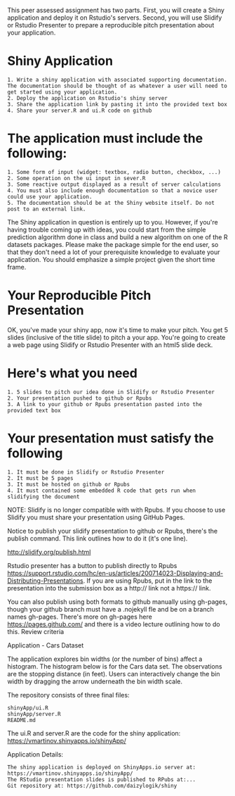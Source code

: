 This peer assessed assignment has two parts. First, you will create a Shiny application and deploy it on Rstudio's servers. Second, you will use Slidify or Rstudio Presenter to prepare a reproducible pitch presentation about your application.

# Shiny Application

    1. Write a shiny application with associated supporting documentation. The documentation should be thought of as whatever a user will need to get started using your application.
    2. Deploy the application on Rstudio's shiny server
    3. Share the application link by pasting it into the provided text box
    4. Share your server.R and ui.R code on github

# The application must include the following:

    1. Some form of input (widget: textbox, radio button, checkbox, ...)
    2. Some operation on the ui input in sever.R
    3. Some reactive output displayed as a result of server calculations
    4. You must also include enough documentation so that a novice user could use your application.
    5. The documentation should be at the Shiny website itself. Do not post to an external link.

The Shiny application in question is entirely up to you. However, if you're having trouble coming up with ideas, you could start from the simple prediction algorithm done in class and build a new algorithm on one of the R datasets packages. Please make the package simple for the end user, so that they don't need a lot of your prerequisite knowledge to evaluate your application. You should emphasize a simple project given the short time frame.

# Your Reproducible Pitch Presentation

OK, you've made your shiny app, now it's time to make your pitch. You get 5 slides (inclusive of the title slide) to pitch a your app. You're going to create a web page using Slidify or Rstudio Presenter with an html5 slide deck.

# Here's what you need

    1. 5 slides to pitch our idea done in Slidify or Rstudio Presenter
    2. Your presentation pushed to github or Rpubs
    3. A link to your github or Rpubs presentation pasted into the provided text box

# Your presentation must satisfy the following

    1. It must be done in Slidify or Rstudio Presenter
    2. It must be 5 pages
    3. It must be hosted on github or Rpubs
    4. It must contained some embedded R code that gets run when slidifying the document

NOTE: Slidify is no longer compatible with with Rpubs. If you choose to use Slidify you must share your presentation using GitHub Pages.

Notice to publish your slidify presentation to github or Rpubs, there's the publish command. This link outlines how to do it (it's one line).

http://slidify.org/publish.html

Rstudio presenter has a button to publish directly to Rpubs https://support.rstudio.com/hc/en-us/articles/200714023-Displaying-and-Distributing-Presentations. If you are using Rpubs, put in the link to the presentation into the submission box as a http:// link not a https:// link.

You can also publish using both formats to github manually using gh-pages, though your github branch must have a .nojekyll fle and be on a branch names gh-pages. There's more on gh-pages here https://pages.github.com/ and there is a video lecture outlining how to do this.
Review criteria

Application - Cars Dataset

The application explores bin widths (or the number of bins) affect a histogram. The histogram below is for the Cars data set. The observations are the stopping distance (in feet). Users can interactively change the bin width by dragging the arrow underneath the bin width scale. 

The repository consists of three final files:

    shinyApp/ui.R
    shinyApp/server.R
    README.md


The ui.R and server.R are the code for the shiny application: https://vmartinov.shinyapps.io/shinyApp/

Application Details:

    The shiny application is deployed on ShinyApps.io server at: https://vmartinov.shinyapps.io/shinyApp/
    The RStudio presentation slides is published to RPubs at:...
    Git repository at: https://github.com/daizylogik/shiny

